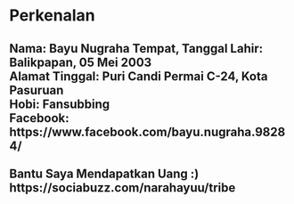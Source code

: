 # Perkenalan
<h2>
  Nama: Bayu Nugraha
  Tempat, Tanggal Lahir: Balikpapan, 05 Mei 2003 <br>
  Alamat Tinggal: Puri Candi Permai C-24, Kota Pasuruan <br>
  Hobi: Fansubbing <br>
  Facebook: https://www.facebook.com/bayu.nugraha.98284/ <br>
  <br>
  Bantu Saya Mendapatkan Uang :)
  https://sociabuzz.com/narahayuu/tribe
</h2>
